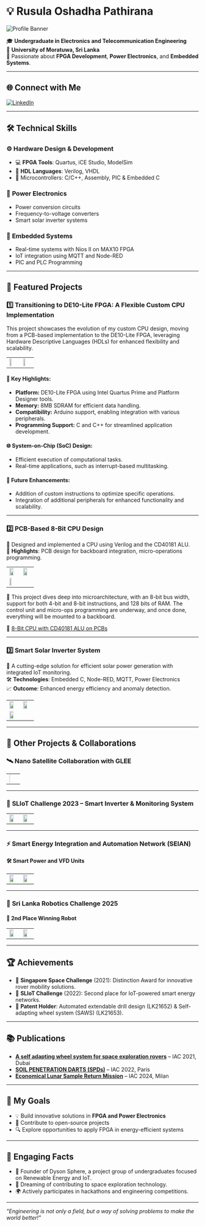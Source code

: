 # 💡 Rusula Oshadha Pathirana

![Profile Banner](Images/Profile_banner.jpg)

🎓 **Undergraduate in Electronics and Telecommunication Engineering**  
📍 **University of Moratuwa, Sri Lanka**  
🌟 Passionate about **FPGA Development**, **Power Electronics**, and **Embedded Systems**.

---

## 🌐 Connect with Me

[![LinkedIn](https://img.shields.io/badge/LinkedIn-Oshadha%20Pathirana-blue?logo=linkedin&logoColor=white)](http://www.linkedin.com/in/oshadhapathirana)  

---

## 🛠️ Technical Skills

### ⚙️ **Hardware Design & Development**
- 💻 **FPGA Tools**: Quartus, iCE Studio, ModelSim
- 🔌 **HDL Languages**: Verilog, VHDL
- 🧠 Microcontrollers: C/C++, Assembly, PIC & Embedded C

### 🔋 **Power Electronics**
- Power conversion circuits
- Frequency-to-voltage converters
- Smart solar inverter systems

### 📡 **Embedded Systems**
- Real-time systems with Nios II on MAX10 FPGA
- IoT integration using MQTT and Node-RED
- PIC and PLC Programming

---

## 🚀 Featured Projects

### 1️⃣ **Transitioning to DE10-Lite FPGA: A Flexible Custom CPU Implementation**

This project showcases the evolution of my custom CPU design, moving from a PCB-based implementation to the DE10-Lite FPGA, leveraging Hardware Descriptive Languages (HDLs) for enhanced flexibility and scalability.

<table>
<tr>
<td><img src="Images/9.jpg" width="50%"></td>
<td><img src="Images/10.jpg" width="50%"></td>
</tr>
</table>

#### 🔑 Key Highlights:
- **Platform:** DE10-Lite FPGA using Intel Quartus Prime and Platform Designer tools.
- **Memory:** 8MB SDRAM for efficient data handling.
- **Compatibility:** Arduino support, enabling integration with various peripherals.
- **Programming Support:** C and C++ for streamlined application development.

#### 🌐 System-on-Chip (SoC) Design:
- Efficient execution of computational tasks.
- Real-time applications, such as interrupt-based multitasking.

#### 🚀 Future Enhancements:
- Addition of custom instructions to optimize specific operations.
- Integration of additional peripherals for enhanced functionality and scalability.

---

### 2️⃣ **PCB-Based 8-Bit CPU Design**

💾 Designed and implemented a CPU using Verilog and the CD40181 ALU.  
📐 **Highlights**: PCB design for backboard integration, micro-operations programming.

<table>
<tr>
<td><img src="Images/6.jpg" width="70%"></td>
<td><img src="Images/7.jpg" width="70%"></td>
</tr>
<tr><td><img src="Images/8.jpg" width="50%"></td></tr>
</table>

🧠 This project dives deep into microarchitecture, with an 8-bit bus width, support for both 4-bit and 8-bit instructions, and 128 bits of RAM. The control unit and micro-ops programming are underway, and once done, everything will be mounted to a backboard.

🔗 [8-Bit CPU with CD40181 ALU on PCBs](https://github.com/OshadhaPathirana/8-Bit-CPU-with-CD40181-ALU-on-PCBs)

---

### 3️⃣ **Smart Solar Inverter System**

🔋 A cutting-edge solution for efficient solar power generation with integrated IoT monitoring.  
🛠️ **Technologies**: Embedded C, Node-RED, MQTT, Power Electronics  
📈 **Outcome**: Enhanced energy efficiency and anomaly detection.

<table>
<tr>
<td><img src="Images/11.jpg" width="70%"></td>
<td><img src="Images/12.jpg" width="70%"></td>
</tr>
<tr>
<td><img src="Images/14.jpg" width="70%"></td>
</tr>
</table>

---

## 🔧 Other Projects & Collaborations

### 🛰️ **Nano Satellite Collaboration with GLEE**
<table><tr><td><img src="Images/1.jpg" width="10%"></td></tr></table>

---

### 🧠 **SLIoT Challenge 2023 – Smart Inverter & Monitoring System**
<table>
<tr>
<td><img src="Images/2.jpg" width="70%"></td>
<td><img src="Images/3.jpg" width="70%"></td>
</tr>
</table>

---

### ⚡ **Smart Energy Integration and Automation Network (SEIAN)**

#### 🛠 Smart Power and VFD Units
<table>
<tr>
<td><img src="Images/4.jpg" width="70%"></td>
<td><img src="Images/5.jpg" width="70%"></td>
</tr>
</table>

---

### 🤖 **Sri Lanka Robotics Challenge 2025**
#### 🥈 2nd Place Winning Robot
<table>
<tr>
<td><img src="Images/15.jpg" width="70%"></td>
<td><img src="Images/16.jpg" width="70%"></td>
</tr>
</table>

---

## 🏆 Achievements

- 🥇 **Singapore Space Challenge** (2021): Distinction Award for innovative rover mobility solutions.
- 🥈 **SLIoT Challenge** (2022): Second place for IoT-powered smart energy networks.
- 🏅 **Patent Holder**: Automated extendable drill design (LK21652) & Self-adapting wheel system (SAWS) (LK21653).

---

## 📚 Publications

- **[A self adapting wheel system for space exploration rovers](https://iafastro.directory/iac/paper/id/65366/summary/)** – IAC 2021, Dubai  
- **[SOIL PENETRATION DARTS (SPDs)](https://iafastro.directory/iac/paper/id/72590/summary/)** – IAC 2022, Paris  
- **[Economical Lunar Sample Return Mission](https://iafastro.directory/iac/paper/id/89101/summary/)** – IAC 2024, Milan

---

## 🎯 My Goals

- 💡 Build innovative solutions in **FPGA and Power Electronics**
- 🌱 Contribute to open-source projects
- 🔍 Explore opportunities to apply FPGA in energy-efficient systems

---

## 🎨 Engaging Facts

- 🌟 Founder of Dyson Sphere, a project group of undergraduates focused on Renewable Energy and IoT.
- 🚀 Dreaming of contributing to space exploration technology.
- 🌍 Actively participates in hackathons and engineering competitions.

---

_"Engineering is not only a field, but a way of solving problems to make the world better!"_
